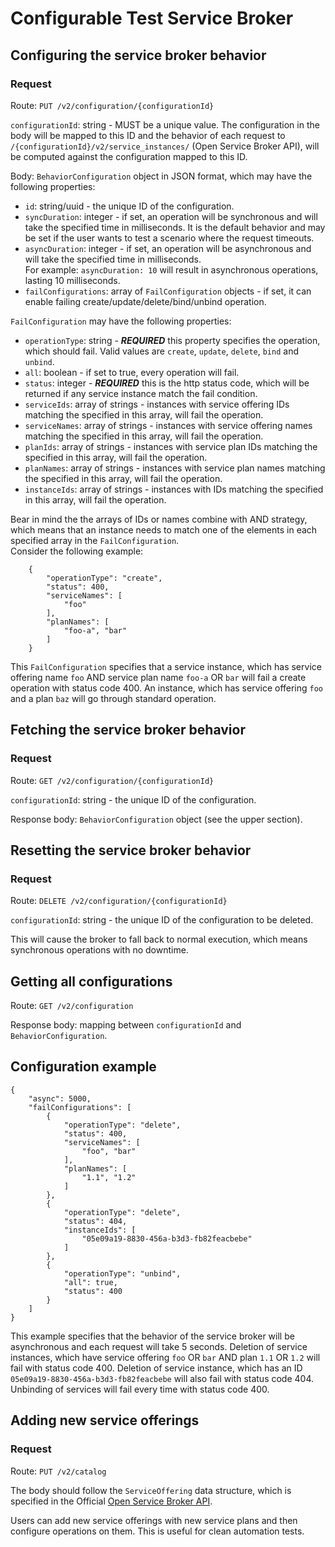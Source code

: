 # Configurable Test Service Broker

## Configuring the service broker behavior

### Request

Route: `PUT /v2/configuration/{configurationId}`

`configurationId`: string - MUST be a unique value. The configuration in the body will be mapped to this ID and the behavior of each request to `/{configurationId}/v2/service_instances/` (Open Service Broker API), will be computed against the configuration mapped to this ID.

Body: `BehaviorConfiguration` object in JSON format, which may have the following properties:

* `id`: string/uuid - the unique ID of the configuration.
* `syncDuration`: integer - if set, an operation will be synchronous and will take the specified time in milliseconds. It is the default behavior and may be set if the user wants to test a scenario where the request timeouts. 
* `asyncDuration`: integer - if set, an operation will be asynchronous and will take the specified time in milliseconds.  
For example: `asyncDuration: 10` will result in asynchronous operations, lasting 10 milliseconds.
* `failConfigurations`: array of `FailConfiguration` objects - if set, it can enable failing create/update/delete/bind/unbind operation.

`FailConfiguration` may have the following properties:
* `operationType`: string - ***REQUIRED*** this property specifies the operation, which should fail. Valid values are `create`, `update`, `delete`, `bind` and `unbind`.
* `all`: boolean - if set to true, every operation will fail.
* `status`: integer - ***REQUIRED*** this is the http status code, which will be returned if any service instance match the fail condition.
* `serviceIds`: array of strings - instances with service offering IDs matching the specified in this array, will fail the operation.
* `serviceNames`: array of strings - instances with service offering names matching the specified in this array, will fail the operation.
* `planIds`: array of strings - instances with service plan IDs matching the specified in this array, will fail the operation.
* `planNames`: array of strings - instances with service plan names matching the specified in this array, will fail the operation.
* `instanceIds`: array of strings - instances with IDs matching the specified in this array, will fail the operation.  

Bear in mind the the arrays of IDs or names combine with AND strategy, which means that an instance needs to match one of the elements in each specified array in the `FailConfiguration`.  
Consider the following example:
```
    {
        "operationType": "create",
        "status": 400,
        "serviceNames": [
            "foo"
        ],
        "planNames": [
            "foo-a", "bar"
        ]
    }
```
This `FailConfiguration` specifies that a service instance, which has service offering name `foo` AND service plan name `foo-a` OR `bar` will fail a create operation with status code 400.
An instance, which has service offering `foo` and a plan `baz` will go through standard operation.

## Fetching the service broker behavior

### Request

Route: `GET /v2/configuration/{configurationId}`

`configurationId`: string - the unique ID of the configuration.

Response body: `BehaviorConfiguration` object (see the upper section).

## Resetting the service broker behavior

### Request

Route: `DELETE /v2/configuration/{configurationId}`

`configurationId`: string - the unique ID of the configuration to be deleted.

This will cause the broker to fall back to normal execution, which means synchronous operations with no downtime.

## Getting all configurations

Route: `GET /v2/configuration`

Response body: mapping between `configurationId` and `BehaviorConfiguration`.

## Configuration example

```
{
    "async": 5000,
    "failConfigurations": [
        {
            "operationType": "delete",
            "status": 400,
            "serviceNames": [
                "foo", "bar"
            ],
            "planNames": [
                "1.1", "1.2"
            ]
        },
        {
            "operationType": "delete",
            "status": 404,
            "instanceIds": [
                "05e09a19-8830-456a-b3d3-fb82feacbebe"
            ]
        },
        {
            "operationType": "unbind",
            "all": true,
            "status": 400
        }
    ]
}
```
This example specifies that the behavior of the service broker will be asynchronous and each request will take 5 seconds.
Deletion of service instances, which have service offering `foo` OR `bar` AND plan `1.1` OR `1.2` will fail with status code 400.
Deletion of service instance, which has an ID `05e09a19-8830-456a-b3d3-fb82feacbebe` will also fail with status code 404.
Unbinding of services will fail every time with status code 400.

## Adding new service offerings

### Request

Route: `PUT /v2/catalog`

The body should follow the `ServiceOffering` data structure,
which is specified in the Official [Open Service Broker API](https://github.com/openservicebrokerapi/servicebroker/blob/v2.15/spec.md).

Users can add new service offerings with new service plans and then configure operations on them. This is useful for clean automation tests.